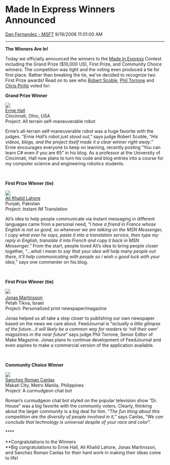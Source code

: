 <div id="page">

# Made In Express Winners Announced

[Dan Fernandez -
MSFT](https://social.msdn.microsoft.com/profile/Dan%20Fernandez%20-%20MSFT)
9/19/2006 11:01:00 AM

-----

<div id="content">

**The Winners Are In\!**

Today we officially announced the winners to the [Made In
Express](http://www.madeinexpress.com/) Contest including the Grand
Prize ($10,000 US), First Prize, and Community Choice winners. The
competition was tight and the voting even produced a tie for first
place. Rather than breaking the tie, we’ve decided to recognize two
First Prize awards\! Read on to see who [Robert
Scoble](http://scobleizer.wordpress.com/), [Phil
Torrone](http://makezine.com/blog/) and [Chris
Pirillo](http://chris.pirillo.com/) voted for:

**Grand Prize Winner**

![](http://www.danfernandez.com/image001.jpg)  
[Ernie Hall](http://www.madeinexpress.com/finalist3.asp?id=3)  
Cincinnati, Ohio, USA  
Project: All terrain self-maneuverable robot

Ernie’s all-terrain self-maneuverable robot was a huge favorite with the
judges. “*Ernie Hall’s robot just stood out*,” says judge Robert Scoble,
“*His videos, blogs, and the project itself made it a clear winner right
away*.” Ernie encourages everyone to keep on learning, recently posting
“You can learn C\# even if you are 65” in his blog. As a professor at
the University of Cincinnati, Hall now plans to turn his code and blog
entries into a course for my computer science and engineering robotics
students.

 

**First Prize Winner (tie)**

![](http://www.danfernandez.com/image002.jpg)  
[Ali Khalid Lahore](http://www.madeinexpress.com/finalist10.asp?id=10)  
Punjab, Pakistan  
Project: Instant IM Translation

Ali’s idea to help people communicate via instant messaging in different
languages came from a personal need, “*I have a friend in France whose
English is not so good, so whenever we are talking on the MSN Messenger,
I copy what ever he says, paste it into a translation service, then type
my reply in English, translate it into French and copy it back in MSN
Messenger.*” From the start, people loved Ali’s idea to bring people
closer together, “*…what i mean to say that your idea will help many
people out there, it'll help communicating with people so i wish u good
luck with your idea,*” says one commenter on his blog.

 

**First Prize Winner (tie)**

![](http://www.danfernandez.com/image003.jpg)   
[Jonas Martinsson](http://www.madeinexpress.com/finalist6.asp?id=6)  
Petah Tikva, Israel  
Project: Personalized print newspaper/magazine

Jonas helped us all take a step closer to publishing our own newspaper
based on the news we care about. FeedJournal is “*actually a little
glimpse of the future…it will likely be a common way for readers to
‘roll their own’ magazines in the near future*” says judge Phil
Torrone, Senior Editor of Make Magazine. Jonas plans to continue
development of FeedJournal and even aspires to make a commercial version
of the application available.

 

**Community Choice Winner**

![](http://www.danfernandez.com/image004.jpg)  
[Sanchez Roman
Canlas](http://www.madeinexpress.com/finalist1.asp?id=1)  
Makati City, Metro Manila, Philippines  
Project: A curmudgeon chat bot

Roman’s curmudgeon chat bot styled on the popular television show “Dr.
House” was a big favorite with the community voters. Clearly, thinking
about the larger community is a big deal for him. “*The fun thing about
this competition are the diversity of people involved in it,*” says
Canlas, “*We can conclude that technology is universal despite of your
race and color*”.

**** 

**Congratulations to the Winners  
**Big congratulations to Ernie Hall, Ali Khalid Lahore, Jonas
Martinsson, and Sanchez Roman Canlas for their hard work in making their
ideas come to life\!

</div>

</div>
